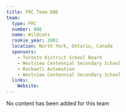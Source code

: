 ```yaml
---
title: FRC Team 886
team:
  type: FRC
  number: 886
  name: Wildcats
  rookie_year: 2002
  location: North York, Ontario, Canada
  sponsors:
    - Toronto District School Board
    - Westview Centennial Secondary School
    - Rockwell Automation
    - Westview Centennial Secondary School
  links:
    Website: 
---
```

No content has been added for this team